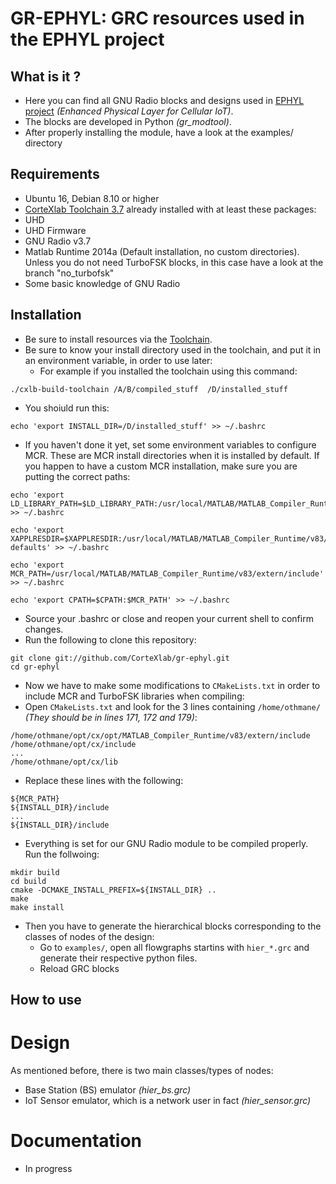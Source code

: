 # GR-EPHYL: GRC resources used in the EPHYL project

## What is it ?

- Here you can find all GNU Radio blocks and designs used in [EPHYL project](https://project.inria.fr/ephyl/) _(Enhanced Physical Layer for Cellular IoT)_.
- The blocks are developed in Python _(gr_modtool)_.
- After properly installing the module, have a look at the examples/ directory


## Requirements

- Ubuntu 16, Debian 8.10 or higher
- [CorteXlab Toolchain 3.7](https://github.com/CorteXlab/cxlb-build-toolchain) already installed with at least these packages:
 - UHD
 - UHD Firmware
 - GNU Radio v3.7
- Matlab Runtime 2014a (Default installation, no custom directories). Unless you do not need TurboFSK blocks, in this case have a look at the branch "no_turbofsk"
- Some basic knowledge of GNU Radio


## Installation

- Be sure to install resources via the [Toolchain](https://github.com/CorteXlab/cxlb-build-toolchain).
- Be sure to know your install directory used in the toolchain, and put it in an environment variable, in order to use later:
  - For example if you installed the toolchain using this command:
```
./cxlb-build-toolchain /A/B/compiled_stuff  /D/installed_stuff
```
 - You shoiuld run this:
```
echo 'export INSTALL_DIR=/D/installed_stuff' >> ~/.bashrc
```
- If you haven't done it yet, set some environment variables to configure MCR. These are MCR install directories when it is installed by default. If you happen to have a custom MCR installation, make sure you are putting the correct paths:

```
echo 'export LD_LIBRARY_PATH=$LD_LIBRARY_PATH:/usr/local/MATLAB/MATLAB_Compiler_Runtime/v83/runtime/glnxa64:/usr/local/MATLAB/MATLAB_Compiler_Runtime/v83/bin/glnxa64:/usr/local/MATLAB/MATLAB_Compiler_Runtime/v83/sys/os/glnxa64' >> ~/.bashrc 

echo 'export XAPPLRESDIR=$XAPPLRESDIR:/usr/local/MATLAB/MATLAB_Compiler_Runtime/v83/X11/app-defaults' >> ~/.bashrc 

echo 'export MCR_PATH=/usr/local/MATLAB/MATLAB_Compiler_Runtime/v83/extern/include' >> ~/.bashrc

echo 'export CPATH=$CPATH:$MCR_PATH' >> ~/.bashrc

```
- Source your .bashrc or close and reopen your current shell to confirm changes.
- Run the following to clone this repository:

```
git clone git://github.com/CorteXlab/gr-ephyl.git
cd gr-ephyl
```
- Now we have to make some modifications to `CMakeLists.txt` in order to include MCR and TurboFSK libraries when compiling:
 - Open `CMakeLists.txt` and look for the 3 lines containing `/home/othmane/` *(They should be in lines 171, 172 and 179)*:
```
/home/othmane/opt/cx/opt/MATLAB_Compiler_Runtime/v83/extern/include
/home/othmane/opt/cx/include
...
/home/othmane/opt/cx/lib
```
 - Replace these lines with the following:
```
${MCR_PATH}
${INSTALL_DIR}/include
...
${INSTALL_DIR}/include
```

- Everything is set for our GNU Radio module to be compiled properly. Run the follwoing:
```
mkdir build
cd build
cmake -DCMAKE_INSTALL_PREFIX=${INSTALL_DIR} ..
make
make install
```

- Then you have to generate the hierarchical blocks corresponding to the classes of nodes of the design:
  - Go to `examples/`, open all flowgraphs startins with `hier_*.grc` and generate their respective python files.
  - Reload GRC blocks


## How to use

# Design

As mentioned before, there is two main classes/types of nodes:
- Base Station (BS) emulator _(hier_bs.grc)_
- IoT Sensor emulator, which is a network user in fact _(hier_sensor.grc)_


# Documentation

- In progress


